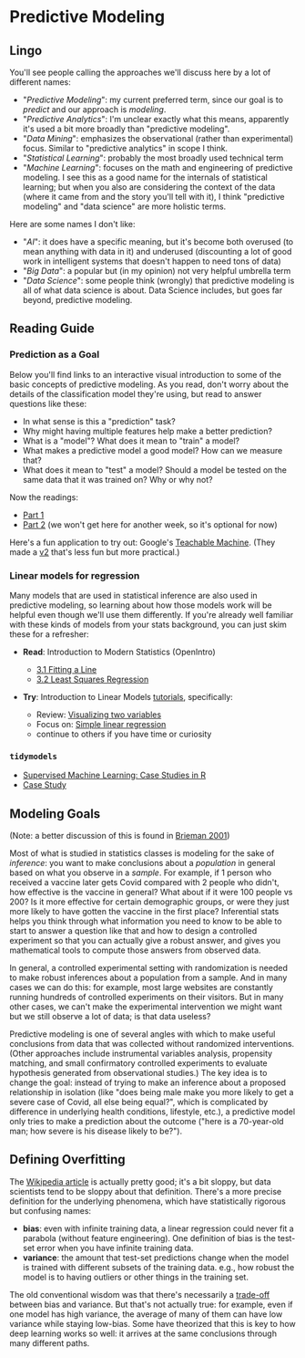 
# Predictive Modeling


## Lingo

You'll see people calling the approaches we'll discuss here by a lot of different names:

* "*Predictive Modeling*": my current preferred term, since our goal is to *predict* and our approach is *modeling*.
* "*Predictive Analytics*": I'm unclear exactly what this means, apparently it's used a bit more broadly than "predictive modeling".
* "*Data Mining*": emphasizes the observational (rather than experimental) focus. Similar to "predictive analytics" in scope I think.
* "*Statistical Learning*": probably the most broadly used technical term
* "*Machine Learning*": focuses on the math and engineering of predictive modeling. I see this as a good name for the internals of statistical learning; but when you also are considering the context of the data (where it came from and the story you'll tell with it), I think "predictive modeling" and "data science" are more holistic terms.

Here are some names I don't like:

* "*AI*": it does have a specific meaning, but it's become both overused (to mean anything with data in it) and underused (discounting a lot of good work in intelligent systems that doesn't happen to need tons of data)
* "*Big Data*": a popular but (in my opinion) not very helpful umbrella term
* "*Data Science*": some people think (wrongly) that predictive modeling is all of what data science is about.
Data Science includes, but goes far beyond, predictive modeling.


## Reading Guide

### Prediction as a Goal

Below you'll find links to an interactive visual introduction to some of the basic concepts of
predictive modeling. As you read, don't worry about the details of
the classification model they're using, but read to answer questions like these:

* In what sense is this a "prediction" task?
* Why might having multiple features help make a better prediction?
* What is a "model"? What does it mean to "train" a model?
* What makes a predictive model a good model? How can we measure that?
* What does it mean to "test" a model? Should a model be tested on the same data that it was trained on? Why or why not?

Now the readings:

* [Part 1](http://www.r2d3.us/visual-intro-to-machine-learning-part-1/)
* [Part 2](http://www.r2d3.us/visual-intro-to-machine-learning-part-2/) (we won't get here for another week, so it's optional for now)

Here's a fun application to try out: Google's [Teachable Machine](https://teachablemachine.withgoogle.com/v1/).
(They made a [v2](https://teachablemachine.withgoogle.com/) that's less fun but more practical.)

### Linear models for regression

Many models that are used in statistical inference are also used in predictive modeling,
so learning about how those models work will be helpful even though we'll use them differently.
If you're already well familiar with these kinds of models from your stats background,
you can just skim these for a refresher:

* **Read**: Introduction to Modern Statistics (OpenIntro)
  * [3.1 Fitting a Line](https://openintro-ims.netlify.app/intro-linear-models.html#fit-line-res-cor)
  * [3.2 Least Squares Regression](https://openintro-ims.netlify.app/intro-linear-models.html#least-squares-regression)
  
* **Try**: Introduction to Linear Models [tutorials](https://openintrostat.github.io/ims-tutorials/03-introduction-to-linear-models/), specifically:
  * Review: [Visualizing two variables](https://openintro.shinyapps.io/ims-03-introduction-to-linear-models-01/)
  * Focus on: [Simple linear regression](https://openintro.shinyapps.io/ims-03-introduction-to-linear-models-03/)
  * continue to others if you have time or curiosity

### `tidymodels`

* [Supervised Machine Learning: Case Studies in R](https://supervised-ml-course.netlify.app/)
* [Case Study](https://www.tidymodels.org/start/case-study/)

## Modeling Goals

(Note: a better discussion of this is found in [Brieman 2001](https://projecteuclid.org/download/pdf_1/euclid.ss/1009213726))

Most of what is studied in statistics classes is modeling for the sake of *inference*:
you want to make conclusions about a *population* in general based on what you
observe in a *sample*. For example, if 1 person who received a vaccine later gets Covid
compared with 2 people who didn't, how effective is the vaccine in general?
What about if it were 100 people vs 200? Is it more effective for certain demographic
groups, or were they just more likely to have gotten the vaccine in the first place?
Inferential stats helps you think through what information you need to know to be able to start to answer a question
like that and how to design a controlled experiment so that you can actually give
a robust answer, and gives you mathematical tools to compute those answers from
observed data.

In general, a controlled experimental setting with randomization is needed to
make robust inferences about a population from a sample. And in many cases we
can do this: for example, most large websites are constantly running hundreds
of controlled experiments on their visitors. But in many other cases, we can't
make the experimental intervention we might want but we still observe a lot of
data; is that data useless?

Predictive modeling is one of several angles with which to make useful conclusions
from data that was collected without randomized interventions. (Other approaches
include instrumental variables analysis, propensity matching, and small
confirmatory controlled experiments to evaluate hypothesis generated from
observational studies.) The key idea is to change the goal: instead of trying
to make an inference about a proposed relationship in isolation (like "does being male
make you more likely to get a severe case of Covid, all else being equal?", which
is complicated by difference in underlying health conditions, lifestyle, etc.),
a predictive model only tries to make a prediction about the outcome ("here is a 70-year-old man; how
severe is his disease likely to be?").

## Defining Overfitting

The [Wikipedia article](https://en.wikipedia.org/wiki/Overfitting)
is actually pretty good; it\'s a bit sloppy, but data scientists tend to
be sloppy about that definition. There\'s a more precise definition for
the underlying phenomena, which have statistically rigorous but
confusing names:

-   **bias**: even with infinite training data, a linear regression
    could never fit a parabola (without feature engineering). One
    definition of bias is the test-set error when you have infinite
    training data.
-   **variance**: the amount that test-set predictions change when the
    model is trained with different subsets of the training data. e.g.,
    how robust the model is to having outliers or other things in the
    training set.

The old conventional wisdom was that there\'s necessarily a
[trade-off](https://en.wikipedia.org/wiki/Bias%E2%80%93variance_tradeoff)
between bias and variance. But that\'s not actually true: for example,
even if one model has high variance, the average of many of them can
have low variance while staying low-bias. Some have theorized that this
is key to how deep learning works so well: it arrives at the same
conclusions through many different paths.
